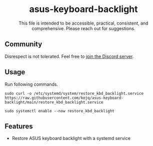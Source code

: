 <div align=center>

  # asus-keyboard-backlight

  This file is intended to be accessible, practical, consistent, and comprehensive. Please reach out for suggestions.
</div>

## Community

Disrespect is not tolerated. Feel free to [join the Discord server](https://discord.gg/peezNh4pS4).

## Usage

Run following commands.

```
sudo curl -o /etc/systemd/system/restore_kbd_backlight.service https://raw.githubusercontent.com/kojq/asus-keyboard-backlight/main/restore_kbd_backlight.service
```
```
sudo systemctl enable --now restore_kbd_backlight
```

## Features

- Restore ASUS keyboard backlight with a systemd service
